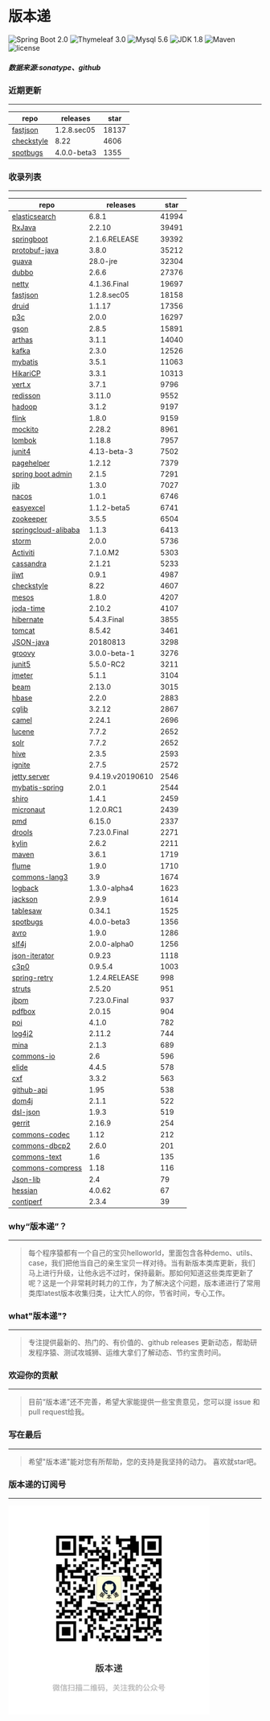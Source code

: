 # 版本递
![Spring Boot 2.0](https://img.shields.io/badge/Spring%20Boot-2.0-brightgreen.svg)
![Thymeleaf 3.0](https://img.shields.io/badge/Thymeleaf-3.0-yellow.svg)
![Mysql 5.6](https://img.shields.io/badge/Mysql-5.6-blue.svg)
![JDK 1.8](https://img.shields.io/badge/JDK-1.8-brightgreen.svg)
![Maven](https://img.shields.io/badge/Maven-3.5.0-yellowgreen.svg)
![license](https://img.shields.io/badge/license-Apache%202-blue.svg)
##### 数据来源:sonatype、github

### 近期更新
---
repo | releases | star
---|---|---
[fastjson](https://github.com/alibaba/fastjson) | 1.2.8.sec05 | 18137
[checkstyle](https://github.com/checkstyle/checkstyle) | 8.22 | 4606
[spotbugs](https://github.com/spotbugs/spotbugs) | 4.0.0-beta3 | 1355

### 收录列表
---
repo | releases | star
---|---|---
[elasticsearch](https://github.com/elastic/elasticsearch) | 6.8.1 | 41994 
[RxJava](https://github.com/ReactiveX/RxJava) | 2.2.10 | 39491 
[springboot](https://github.com/spring-projects/spring-boot) | 2.1.6.RELEASE | 39392 
[protobuf-java](https://github.com/protocolbuffers/protobuf) | 3.8.0 | 35212 
[guava](https://github.com/google/guava) | 28.0-jre | 32304 
[dubbo](https://github.com/apache/incubator-dubbo) | 2.6.6 | 27376 
[netty](https://github.com/netty/netty) | 4.1.36.Final | 19697 
[fastjson](https://github.com/alibaba/fastjson) | 1.2.8.sec05 | 18158 
[druid](https://github.com/alibaba/druid) | 1.1.17 | 17356 
[p3c](https://github.com/alibaba/p3c) | 2.0.0 | 16297 
[gson](https://github.com/google/gson) | 2.8.5 | 15891 
[arthas](https://github.com/alibaba/arthas) | 3.1.1 | 14040 
[kafka](https://github.com/apache/kafka) | 2.3.0 | 12526 
[mybatis](https://github.com/mybatis/mybatis-3) | 3.5.1 | 11063 
[HikariCP](https://github.com/brettwooldridge/HikariCP) | 3.3.1 | 10313 
[vert.x](https://github.com/eclipse-vertx/vert.x) | 3.7.1 | 9796 
[redisson](https://github.com/redisson/redisson) | 3.11.0 | 9552 
[hadoop](https://github.com/apache/hadoop) | 3.1.2 | 9197 
[flink](https://github.com/apache/flink) | 1.8.0 | 9159 
[mockito](https://github.com/mockito/mockito) | 2.28.2 | 8961 
[lombok](https://github.com/rzwitserloot/lombok) | 1.18.8 | 7957 
[junit4](https://github.com/junit-team/junit4) | 4.13-beta-3 | 7502 
[pagehelper](https://github.com/pagehelper/Mybatis-PageHelper) | 1.2.12 | 7379 
[spring boot admin](https://github.com/codecentric/spring-boot-admin) | 2.1.5 | 7291 
[jib](https://github.com/GoogleContainerTools/jib) | 1.3.0 | 7027 
[nacos](https://github.com/alibaba/nacos) | 1.0.1 | 6746 
[easyexcel](https://github.com/alibaba/easyexcel) | 1.1.2-beta5 | 6741 
[zookeeper](https://github.com/apache/zookeeper) | 3.5.5 | 6504 
[springcloud-alibaba](https://github.com/spring-cloud-incubator/spring-cloud-alibaba) | 1.1.3 | 6413 
[storm](https://github.com/apache/storm) | 2.0.0 | 5736 
[Activiti](https://github.com/Activiti/Activiti) | 7.1.0.M2 | 5303 
[cassandra](https://github.com/apache/cassandra) | 2.1.21 | 5233 
[jjwt](https://github.com/jwtk/jjwt) | 0.9.1 | 4987 
[checkstyle](https://github.com/checkstyle/checkstyle) | 8.22 | 4607 
[mesos](https://github.com/apache/mesos) | 1.8.0 | 4207 
[joda-time](https://github.com/JodaOrg/joda-time) | 2.10.2 | 4107 
[hibernate](https://github.com/hibernate/hibernate-orm) | 5.4.3.Final | 3855 
[tomcat](https://github.com/apache/tomcat) | 8.5.42 | 3461 
[JSON-java](https://github.com/stleary/JSON-java) | 20180813 | 3298 
[groovy](https://github.com/apache/groovy) | 3.0.0-beta-1 | 3276 
[junit5](https://github.com/junit-team/junit5) | 5.5.0-RC2 | 3211 
[jmeter](https://github.com/apache/jmeter) | 5.1.1 | 3104 
[beam](https://github.com/apache/beam) | 2.13.0 | 3015 
[hbase](https://github.com/apache/hbase) | 2.2.0 | 2883 
[cglib](https://github.com/cglib/cglib) | 3.2.12 | 2867 
[camel](https://github.com/apache/camel) | 2.24.1 | 2696 
[lucene](https://github.com/apache/lucene-solr) | 7.7.2 | 2652 
[solr](https://github.com/apache/lucene-solr) | 7.7.2 | 2652 
[hive](https://github.com/apache/hive) | 2.3.5 | 2593 
[ignite](https://github.com/apache/ignite) | 2.7.5 | 2572 
[jetty server](https://github.com/eclipse/jetty.project) | 9.4.19.v20190610 | 2546 
[mybatis-spring](https://github.com/mybatis/spring-boot-starter) | 2.0.1 | 2544 
[shiro](https://github.com/apache/shiro) | 1.4.1 | 2459 
[micronaut](https://github.com/micronaut-projects/micronaut-core) | 1.2.0.RC1 | 2439 
[pmd](https://github.com/pmd/pmd) | 6.15.0 | 2337 
[drools](https://github.com/kiegroup/drools) | 7.23.0.Final | 2271 
[kylin](https://github.com/apache/kylin) | 2.6.2 | 2211 
[maven](https://github.com/apache/maven) | 3.6.1 | 1719 
[flume](https://github.com/apache/flume) | 1.9.0 | 1710 
[commons-lang3](https://github.com/apache/commons-lang) | 3.9 | 1674 
[logback](https://github.com/qos-ch/logback) | 1.3.0-alpha4 | 1623 
[jackson](https://github.com/FasterXML/jackson-core) | 2.9.9 | 1614 
[tablesaw](https://github.com/jtablesaw/tablesaw) | 0.34.1 | 1525 
[spotbugs](https://github.com/spotbugs/spotbugs) | 4.0.0-beta3 | 1356 
[avro](https://github.com/apache/avro) | 1.9.0 | 1286 
[slf4j](https://github.com/qos-ch/slf4j) | 2.0.0-alpha0 | 1256 
[json-iterator](https://github.com/json-iterator/java) | 0.9.23 | 1118 
[c3p0](https://github.com/swaldman/c3p0) | 0.9.5.4 | 1003 
[spring-retry](https://github.com/spring-projects/spring-retry) | 1.2.4.RELEASE | 998 
[struts](https://github.com/apache/struts) | 2.5.20 | 951 
[jbpm](https://github.com/kiegroup/jbpm) | 7.23.0.Final | 937 
[pdfbox](https://github.com/apache/pdfbox) | 2.0.15 | 904 
[poi](https://github.com/apache/poi) | 4.1.0 | 782 
[log4j2](https://github.com/apache/logging-log4j2) | 2.11.2 | 744 
[mina](https://github.com/apache/mina) | 2.1.3 | 689 
[commons-io](https://github.com/apache/commons-io) | 2.6 | 596 
[elide](https://github.com/yahoo/elide) | 4.4.5 | 578 
[cxf](https://github.com/apache/cxf) | 3.3.2 | 563 
[github-api](https://github.com/kohsuke/github-api) | 1.95 | 538 
[dom4j](https://github.com/dom4j/dom4j) | 2.1.1 | 522 
[dsl-json](https://github.com/ngs-doo/dsl-json) | 1.9.3 | 519 
[gerrit](https://github.com/GerritCodeReview/gerrit) | 2.16.9 | 254 
[commons-codec](https://github.com/apache/commons-codec) | 1.12 | 212 
[commons-dbcp2](https://github.com/apache/commons-dbcp) | 2.6.0 | 201 
[commons-text](https://github.com/apache/commons-text) | 1.6 | 135 
[commons-compress](https://github.com/apache/commons-compress) | 1.18 | 116 
[Json-lib](https://github.com/aalmiray/Json-lib) | 2.4 | 79 
[hessian](https://github.com/ebourg/hessian) | 4.0.62 | 67 
[contiperf](https://github.com/lucaspouzac/contiperf) | 2.3.4 | 39 

### why“版本递”？
--- 
>每个程序猿都有一个自己的宝贝helloworld，里面包含各种demo、utils、case，我们把他当自己的亲生宝贝一样对待。当有新版本类库更新，我们马上进行升级，让他永远不过时，保持最新。那如何知道这些类库更新了呢？这是一个非常耗时耗力的工作，为了解决这个问题，版本递进行了常用类库latest版本收集归类，让大忙人的你，节省时间，专心工作。


### what"版本递"?
---
> 专注提供最新的、热门的、有价值的、github releases 更新动态，帮助研发程序猿、测试攻城狮、运维大拿们了解动态、节约宝贵时间。

### 欢迎你的贡献
---
> 目前“版本递”还不完善，希望大家能提供一些宝贵意见，您可以提 issue 和 pull request给我。


### 写在最后
---
> 希望"版本递"能对您有所帮助，您的支持是我坚持的动力。
> 喜欢就star吧。

### 版本递的订阅号
---
<img src="https://github.com/jartisan2001/latest/blob/master/Image.jpg" width="400" hegiht="400" align=left />